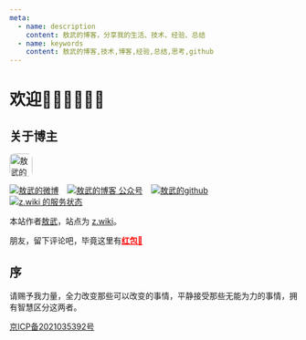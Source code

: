 ```yaml
---
meta:
  - name: description
    content: 敖武的博客，分享我的生活、技术、经验、总结
  - name: keywords
    content: 敖武的博客,技术,博客,经验,总结,思考,github
---
```

# 欢迎👏🏻👏🏻👏🏻

## 关于博主

<p>
  <img title="敖武的头像" alt="敖武的头像" src="https://z.wiki/autoupload/2022-05-09/fa4355da3640453380d18ce97f4ce98e.IMG_7223.JPG" style="width: 40px;height: 40px; border-radius: 8px;">
</p>

<style>
.links {
  flex-wrap: wrap;
}
.links > a {
  margin-right: 15px;
  flex-shrink: 0;
}
</style>


<div class="links" style="display: flex;">
  <a target="_blank" href="https://weibo.com/u/2558497932"><img src="https://z.wiki/shieldio/weibo.svg" title="敖武的微博" /></a>
  <a target="_blank" href="https://z.wiki/misc/contact.html"><img src="https://z.wiki/autoupload/20231209/rt4Z.%E5%BE%AE%E4%BF%A1-%E5%85%AC%E4%BC%97%E5%8F%B7-0ac261.svg" title="敖武的博客 公众号" /></a>
  <a target="_blank" href="https://github.com/yihuaxiang"><img src="https://z.wiki/shieldio/github.svg" title="敖武的github" /></a>
  <a target="_blank" href="https://stats.uptimerobot.com/jM7p3TY1ng"><img src="https://z.wiki/shieldio/uptime.svg" title="z.wiki 的服务状态" /></a>
</div>

本站作者[敖武](https://z.wiki)，站点为 [z.wiki](https://z.wiki)。


朋友，留下评论吧，毕竟这里有<a href="https://cdn.z.wiki/autoupload/20240606/X4i5/2780X1264/Screenshot_2024-06-06-02-58-36-10_3915bacb930634b7e206116f9dc9486f.jpg" target="_blank" style="color: red;font-weight: bold; text-decoration: underline;">红包🧧</a>


<NaviLinks />

<LastPost :random='true' prefix="" :number="6"/>

<LastComment title="最新评论" prefix="" :number="3"/>


## 序

请赐予我力量，全力改变那些可以改变的事情，平静接受那些无能为力的事情，拥有智慧区分这两者。


[京ICP备2021035392号](https://beian.miit.gov.cn/)
